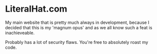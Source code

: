 # LiteralHat.com

My main website that is pretty much always in development, because I decided that this is my 'magnum opus' and as we all know such a feat is inachieveable.

Probably has a lot of security flaws. You're free to absolutely roast my code.
